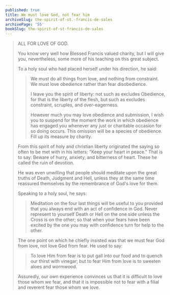 ```yaml
---
published: true
title: We must love God, not fear him
archiveSlug: the-spirit-of-st.-francis-de-sales
archivePage: '55'
bookSlug: the-spirit-of-st-francis-de-sales
---
```


> ALL FOR LOVE OF GOD.
>
> You know very well how Blessed Francis valued charity, but I will give you, nevertheless, some more of his teaching on this great subject.
>
> To a holy soul who had placed herself under his direction, he said:
>
>> We must do all things from love, and nothing from constraint. We must love obedience rather than fear disobedience.
>>
>> I leave you the spirit of liberty: not such as excludes Obedience, for that is the liberty of the flesh, but such as excludes constraint, scruples, and over-eagerness.
>>
>> However much you may love obedience and submission, I wish you to suspend for the moment the work in which obedience has engaged you whenever any just or charitable occasion for so doing occurs. This omission will be a species of obedience. Fill up its measure by charity.
>
> From this spirit of holy and christian liberty originated the saying so often to be met with in his letters: "Keep your heart in peace." That is to say: Beware of hurry, anxiety, and bitterness of heart. These he called the ruin of devotion.
>
> He was even unwilling that people should meditate upon the great truths of Death, Judgment and Hell, unless they at the same time reassured themselves by the remembrance of God's love for them.
>
> Speaking to a holy soul, he says:
>
>> Meditation on the four last things will be useful to you provided that you always end with an act of confidence in God. Never represent to yourself Death or Hell on the one side unless the Cross is on the other; so that when your fears have been excited by the one you may with confidence turn for help to the other.
>
> The one point on which he chiefly insisted was that we must fear God from love, not love God from fear. He used to say:
>
>> To love Him from fear is to put gall into our food and to quench our thirst with vinegar; but to fear Him from love is to sweeten aloes and wormwood.
>
> Assuredly, our own experience convinces us that it is difficult to love those whom we fear, and that it is impossible not to fear with a filial and reverent fear those whom we love.
